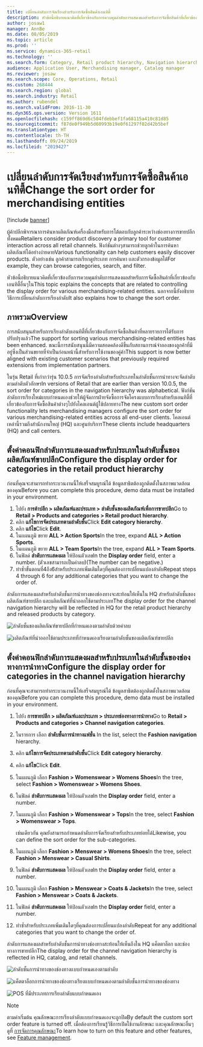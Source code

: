 ```yaml
---
title: เปลี่ยนลำดับการจัดเรียงสำหรับการจัดซื้อสินค้าเอนทิตี้
description: หัวข้อนี้อธิบายแนวคิดที่เกี่ยวข้องกับการควบคุมลำดับการแสดงผลสำหรับการจัดซื้อสินค้าที่เกี่ยวข้องกับเอนทิตี้อื่นๆใน Dynamics 365 Retail
author: josaw1
manager: AnnBe
ms.date: 08/05/2019
ms.topic: article
ms.prod: ''
ms.service: dynamics-365-retail
ms.technology: ''
ms.search.form: Category, Retail product hierarchy, Navigation hierarchy
audience: Application User, Merchandising manager, Catalog manager
ms.reviewer: josaw
ms.search.scope: Core, Operations, Retail
ms.custom: 268444
ms.search.region: global
ms.search.industry: Retail
ms.author: rubendel
ms.search.validFrom: 2016-11-30
ms.dyn365.ops.version: Version 1611
ms.openlocfilehash: c159ff869d6c504fdebbef1fa68115a410c81d85
ms.sourcegitcommit: f87de0f949b5d60993b19e0f61297f02d42b5bef
ms.translationtype: HT
ms.contentlocale: th-TH
ms.lasthandoff: 09/24/2019
ms.locfileid: "2019427"
---
```

# <a name="change-the-sort-order-for-merchandising-entities"></a><span data-ttu-id="4d988-103">เปลี่ยนลำดับการจัดเรียงสำหรับการจัดซื้อสินค้าเอนทิตี้</span><span class="sxs-lookup"><span data-stu-id="4d988-103">Change the sort order for merchandising entities</span></span>


[!include [banner](includes/banner.md)]

<span data-ttu-id="4d988-104">ผู้ค้าปลีกพิจารณาการค้นหาผลิตภัณฑ์เครื่องมือสำหรับการโต้ตอบกับลูกค้าระหว่างช่องทางการขายปลีกทั้งหมด</span><span class="sxs-lookup"><span data-stu-id="4d988-104">Retailers consider product discovery a primary tool for customer interaction across all retail channels.</span></span> <span data-ttu-id="4d988-105">ฟังก์ชันต่างๆสามารถช่วยลูกค้าในการค้นหาผลิตภัณฑ์ได้อย่างง่ายดาย</span><span class="sxs-lookup"><span data-stu-id="4d988-105">Various functionality can help customers easily discover products.</span></span> <span data-ttu-id="4d988-106">ตัวอย่างเช่น ลูกค้าสามารถเรียกดูประเภท การค้นหา เเละตัวกรองข้อมูลได้</span><span class="sxs-lookup"><span data-stu-id="4d988-106">For example, they can browse categories, search, and filter.</span></span>

<span data-ttu-id="4d988-107">หัวข้อนี้อธิบายแนวคิดที่เกี่ยวข้องกับการควบคุมลำดับการแสดงผลสำหรับการจัดซื้อสินค้าที่เกี่ยวข้องกับเอนทิตี้อื่นๆใน</span><span class="sxs-lookup"><span data-stu-id="4d988-107">This topic explains the concepts that are related to controlling the display order for various merchandising-related entities.</span></span> <span data-ttu-id="4d988-108">นอกจากนี้ยังอธิบายวิธีการเปลี่ยนลำดับการเรียงลำดับ</span><span class="sxs-lookup"><span data-stu-id="4d988-108">It also explains how to change the sort order.</span></span>

## <a name="overview"></a><span data-ttu-id="4d988-109">ภาพรวม</span><span class="sxs-lookup"><span data-stu-id="4d988-109">Overview</span></span>

<span data-ttu-id="4d988-110">การสนับสนุนสำหรับการเรียงลำดับเอนทิตี้ที่เกี่ยวข้องกับการจัดซื้อสินค้าที่หลายรายการได้รับการปรับปรุงแล้ว</span><span class="sxs-lookup"><span data-stu-id="4d988-110">The support for sorting various merchandising-related entities has been enhanced.</span></span> <span data-ttu-id="4d988-111">ขณะนี้การสนับสนุนนี้มีความสอดคล้องดีขึ้นกับสถานการณ์จำลองของลูกค้าที่มีอยู่ซึ่งเป็นส่วนขยายที่จำเป็นก่อนหน้านี้สำหรับการใช้งานของคู่ค้า</span><span class="sxs-lookup"><span data-stu-id="4d988-111">This support is now better aligned with existing customer scenarios that previously required extensions from implementation partners.</span></span>

<span data-ttu-id="4d988-112">ในรุ่น Retail ที่เก่ากว่ารุ่น 10.0.5 การจัดเรียงลำดับสำหรับประเภทในลำดับชั้นการนำทางจะจัดลำดับตามลำดับตัวอักษร</span><span class="sxs-lookup"><span data-stu-id="4d988-112">In versions of Retail that are earlier than version 10.0.5, the sort order for categories in the navigation hierarchy was alphabetical.</span></span> <span data-ttu-id="4d988-113">ฟังก์ชันลำดับการเรียงใหม่แบบกำหนดเองช่วยให้ผู้จัดการฝ่ายจัดซื้อการจัดโครงแบบการเรียงสำหรับเอนทิตี้ที่เกี่ยวข้องกับการจัดซื้อสินค้าต่างๆไปยังไคลเอนต์ผู้ใช้ปลายทาง</span><span class="sxs-lookup"><span data-stu-id="4d988-113">The new custom sort order functionality lets merchandising managers configure the sort order for various merchandising-related entities across all end-user clients.</span></span> <span data-ttu-id="4d988-114">ไคลเอนต์เหล่านี้รวมถึงสำนักงานใหญ่ (HQ) และศูนย์บริการ</span><span class="sxs-lookup"><span data-stu-id="4d988-114">These clients include headquarters (HQ) and call centers.</span></span>

## <a name="configure-the-display-order-for-categories-in-the-retail-product-hierarchy"></a><span data-ttu-id="4d988-115">ตั้งค่าคอนฟิกลำดับการแสดงผลสำหรับประเภทในลำดับชั้นของผลิตภัณฑ์ขายปลีก</span><span class="sxs-lookup"><span data-stu-id="4d988-115">Configure the display order for categories in the retail product hierarchy</span></span>

<span data-ttu-id="4d988-116">ก่อนที่คุณจะสามารถทำกระบวนงานนี้ให้เสร็จสมบูรณ์ได้ ข้อมูลสาธิตต้องถูกติดตั้งในสภาพแวดล้อมของคุณ</span><span class="sxs-lookup"><span data-stu-id="4d988-116">Before you can complete this procedure, demo data must be installed in your environment.</span></span>

1. <span data-ttu-id="4d988-117">ไปยัง **การค้าปลีก \> ผลิตภัณฑ์และประเภท \> ลำดับชั้นของผลิตภัณฑ์เพื่อการขายปลีก**</span><span class="sxs-lookup"><span data-stu-id="4d988-117">Go to **Retail \> Products and categories \> Retail product hierarchy**.</span></span>
2. <span data-ttu-id="4d988-118">คลิก **แก้ไขการจัดประเภทตามลำดับชั้น**</span><span class="sxs-lookup"><span data-stu-id="4d988-118">Click **Edit category hierarchy**.</span></span>
3. <span data-ttu-id="4d988-119">คลิก **แก้ไข**</span><span class="sxs-lookup"><span data-stu-id="4d988-119">Click **Edit**.</span></span>
4. <span data-ttu-id="4d988-120">ในเเผนภูมิ ขยาย **ALL \> Action Sports**</span><span class="sxs-lookup"><span data-stu-id="4d988-120">In the tree, expand **ALL \> Action Sports**.</span></span>
5. <span data-ttu-id="4d988-121">ในเเผนภูมิ ขยาย **ALL \> Team Sports**</span><span class="sxs-lookup"><span data-stu-id="4d988-121">In the tree, expand **ALL \> Team Sports**.</span></span>
6. <span data-ttu-id="4d988-122">ในฟิลด์ **ลำดับการเเสดงผล** ให้ป้อนตัวเลข</span><span class="sxs-lookup"><span data-stu-id="4d988-122">In the **Display order** field, enter a number.</span></span> <span data-ttu-id="4d988-123">(ตัวเลขสามารถเป็นค่าลบ)</span><span class="sxs-lookup"><span data-stu-id="4d988-123">(The number can be negative.)</span></span>
7. <span data-ttu-id="4d988-124">ทำซ้ำขั้นตอนที่4ถึง6สำหรับประเภทเพิ่มเติมใดๆที่คุณต้องการเปลี่ยนแปลงลำดับ</span><span class="sxs-lookup"><span data-stu-id="4d988-124">Repeat steps 4 through 6 for any additional categories that you want to change the order of.</span></span>

<span data-ttu-id="4d988-125">ลำดับการแสดงผลสำหรับลำดับชั้นการนำทางของช่องทางจะสะท้อนให้เห็นใน HQ สำหรับลำดับชั้นของผลิตภัณฑ์ขายปลีก และผลิตภัณฑ์ที่นำออกใช้ตามประเภท</span><span class="sxs-lookup"><span data-stu-id="4d988-125">The display order for the channel navigation hierarchy will be reflected in HQ for the retail product hierarchy and released products by category.</span></span>

![ลำดับชั้นของผลิตภัณฑ์ขายปลีกที่กำหนดเองตามลำดับด้วยค่าลบ](./media/RetailProductHierarchyCustomSortedWithNegativeValues.png)

![ผลิตภัณฑ์ที่นำออกใช้ตามประเภทที่กำหนดเองเรียงตามลำดับชั้นของผลิตภัณฑ์ขายปลีก](./media/ReleasedProductsByCategoryCustomSortedBasedOnRetailProductHierarchy.png)

## <a name="configure-the-display-order-for-categories-in-the-channel-navigation-hierarchy"></a><span data-ttu-id="4d988-128">ตั้งค่าคอนฟิกลำดับการแสดงผลสำหรับประเภทในลำดับชั้นของช่องทางการนำทาง</span><span class="sxs-lookup"><span data-stu-id="4d988-128">Configure the display order for categories in the channel navigation hierarchy</span></span>

<span data-ttu-id="4d988-129">ก่อนที่คุณจะสามารถทำกระบวนงานนี้ให้เสร็จสมบูรณ์ได้ ข้อมูลสาธิตต้องถูกติดตั้งในสภาพแวดล้อมของคุณ</span><span class="sxs-lookup"><span data-stu-id="4d988-129">Before you can complete this procedure, demo data must be installed in your environment.</span></span>

1. <span data-ttu-id="4d988-130">ไปยัง **การขายปลีก \> ผลิตภัณฑ์เเละประเภท \> ประเภทช่องทางการนำทาง**</span><span class="sxs-lookup"><span data-stu-id="4d988-130">Go to **Retail \> Products and categories \> Channel navigation categories**.</span></span>
2. <span data-ttu-id="4d988-131">ในรายการ เลือก **ลำดับชั้นการนำทางแฟชั่น** </span><span class="sxs-lookup"><span data-stu-id="4d988-131">In the list, select the **Fashion navigation** hierarchy.</span></span>
3. <span data-ttu-id="4d988-132">คลิก **แก้ไขการจัดประเภทตามลำดับชั้น**</span><span class="sxs-lookup"><span data-stu-id="4d988-132">Click **Edit category hierarchy**.</span></span>
4. <span data-ttu-id="4d988-133">คลิก **แก้ไข**</span><span class="sxs-lookup"><span data-stu-id="4d988-133">Click **Edit**.</span></span>
5. <span data-ttu-id="4d988-134">ในแผนภูมิ เลือก **Fashion \> Womenswear \> Womens Shoes**</span><span class="sxs-lookup"><span data-stu-id="4d988-134">In the tree, select **Fashion \> Womenswear \> Womens Shoes**.</span></span>
6. <span data-ttu-id="4d988-135">ในฟิลด์ **ลำดับการเเสดงผล** ให้ป้อนตัวเลข</span><span class="sxs-lookup"><span data-stu-id="4d988-135">In the **Display order** field, enter a number.</span></span>
7. <span data-ttu-id="4d988-136">ในแผนภูมิ เลือก **Fashion \> Womenswear \> Tops**</span><span class="sxs-lookup"><span data-stu-id="4d988-136">In the tree, select **Fashion \> Womenswear \> Tops**.</span></span>

    <span data-ttu-id="4d988-137">เช่นเดียวกัน คุณยังสามารถกำหนดลำดับการจัดเรียงสำหรับประเภทย่อยได้</span><span class="sxs-lookup"><span data-stu-id="4d988-137">Likewise, you can define the sort order for the sub-categories.</span></span>

8. <span data-ttu-id="4d988-138">ในแผนภูมิ เลือก **Fashion \> Menswear \> Womens Shoes**</span><span class="sxs-lookup"><span data-stu-id="4d988-138">In the tree, select **Fashion \> Menswear \> Casual Shirts**.</span></span>
9. <span data-ttu-id="4d988-139">ในฟิลด์ **ลำดับการเเสดงผล** ให้ป้อนตัวเลข</span><span class="sxs-lookup"><span data-stu-id="4d988-139">In the **Display order** field, enter a number.</span></span>
10. <span data-ttu-id="4d988-140">ในแผนภูมิ เลือก **Fashion \> Menswear \> Coats & Jackets**</span><span class="sxs-lookup"><span data-stu-id="4d988-140">In the tree, select **Fashion \> Menswear \> Coats & Jackets**.</span></span>
11. <span data-ttu-id="4d988-141">ในฟิลด์ **ลำดับการเเสดงผล** ให้ป้อนตัวเลข</span><span class="sxs-lookup"><span data-stu-id="4d988-141">In the **Display order** field, enter a number.</span></span>
12. <span data-ttu-id="4d988-142">ทำซ้ำสำหรับประเภทเพิ่มเติมใดๆที่คุณต้องการเปลี่ยนแปลงลำดับ</span><span class="sxs-lookup"><span data-stu-id="4d988-142">Repeat for any additional categories that you want to change the order of.</span></span>

<span data-ttu-id="4d988-143">ลำดับการแสดงผลสำหรับลำดับชั้นการนำทางช่องทางสะท้อนให้เห็นถึงใน HQ แค็ตตาล็อก และช่องทางการขายปลีก</span><span class="sxs-lookup"><span data-stu-id="4d988-143">The display order for the channel navigation hierarchy is reflected in HQ, catalog, and retail channels.</span></span>

![ลำดับชั้นการนำทางของช่องทางเเบบกำหนดเองตามลำดับ](./media/ChannelNavCustomSorted.png)

![แค็ตตาล็อกการนำทางของช่องทางเรียงเเบบกำหนดเองตามลำดับชั้นการนำทางของช่องทาง](./media/CatalogNavHierarchyCustomSortedBasedOnChannelNav.png)

![POS ที่มีประเภทการเรียงลำดับแบบกำหนดเอง](./media/POSChannelCategoriesCustomSorted.png)

> [!NOTE]
> <span data-ttu-id="4d988-147">ตามค่าเริ่มต้น คุณลักษณะการเรียงลำดับเเบบกำหนดเองจะถูกปิด</span><span class="sxs-lookup"><span data-stu-id="4d988-147">By default the custom sort order feature is turned off.</span></span> <span data-ttu-id="4d988-148">เมื่อต้องการเรียนรู้วิธีการเปิดใช้งานลักษณะ เเละคุณลักษณะอื่นๆ ดูที่ [การจัดการคุณลักษณะ](https://docs.microsoft.com/dynamics365/unified-operations/fin-and-ops/get-started/feature-management/feature-management-overview)</span><span class="sxs-lookup"><span data-stu-id="4d988-148">To learn how to turn on this feature and other features, see [Feature management](https://docs.microsoft.com/dynamics365/unified-operations/fin-and-ops/get-started/feature-management/feature-management-overview).</span></span>
